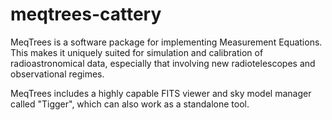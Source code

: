 meqtrees-cattery
================

MeqTrees is a software package for implementing Measurement Equations. This makes it uniquely suited for simulation and calibration of radioastronomical data, especially that involving new radiotelescopes and observational regimes.

MeqTrees includes a highly capable FITS viewer and sky model manager called "Tigger", which can also work as a standalone tool.
